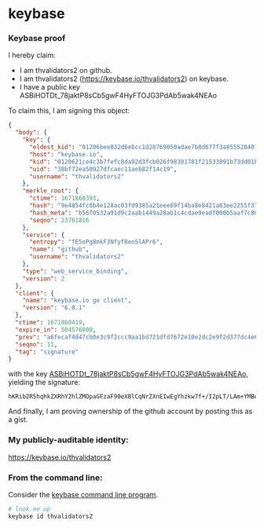 # keybase
### Keybase proof

I hereby claim:

  * I am thvalidators2 on github.
  * I am thvalidators2 (https://keybase.io/thvalidators2) on keybase.
  * I have a public key ASBiHOTDt_78jaktP8sCb5gwF4HyFTOJG3PdAb5wak4NEAo

To claim this, I am signing this object:

```json
{
  "body": {
    "key": {
      "eldest_kid": "01206bee832d6ebcc1d28769050adae7b8d677f3a855528407894a758156b36128bb0a",
      "host": "keybase.io",
      "kid": "0120621ce4c3b7fefc8da92d3fcb026f98301781f21533891b73dd01be706a4e0d100a",
      "uid": "38bf72ea50927dfcaec11aeb82f14c19",
      "username": "thvalidators2"
    },
    "merkle_root": {
      "ctime": 1671860393,
      "hash": "9e4854fc6b4e128ac03fd9385a21eee69f14ba8e8421a03ee2255f3779bc7d0fd6ab0ddcd3eeef1b4f3e75ee1bc4c16270822aeb074ef902a5536580eb1aa8e1",
      "hash_meta": "b56f0532a91d9c2aab1449a28ab1c4cdae9eadf000b5aaf7c808daa5e378f2c0",
      "seqno": 23761816
    },
    "service": {
      "entropy": "fE5oPg8mkFJNfyf8enSlAPr6",
      "name": "github",
      "username": "thvalidators2"
    },
    "type": "web_service_binding",
    "version": 2
  },
  "client": {
    "name": "keybase.io go client",
    "version": "6.0.1"
  },
  "ctime": 1671860419,
  "expire_in": 504576000,
  "prev": "a6fecaf4d47cb0e3c9f2ccc9aa1bd721dfd7672e10e2dc2e9f2d377dc4e628c2",
  "seqno": 11,
  "tag": "signature"
}
```

with the key [ASBiHOTDt_78jaktP8sCb5gwF4HyFTOJG3PdAb5wak4NEAo](https://keybase.io/thvalidators2), yielding the signature:

```
hKRib2R5hqhkZXRhY2hlZMOpaGFzaF90eXBlCqNrZXnEIwEgYhzkw7f+/I2pLT/LAm+YMBeB8hUziRtz3QG+cGpODRAKp3BheWxvYWTESpcCC8Qgpv7K9NR8sOPJ8szJqhvXId/XZy4Q4twuny03fcTmKMLEICDB7+GuanLNB6NWC3xRMgPl3Y3fBOn7mBBKQNxwqiX3AgHCo3NpZ8RA01ATriWlHlkQ8Xd9iQ92xKZrMStDdfJRrW52BQIhYPvQpOUYjLWxsdBiuOI2sEy3Q7OpG4dtXZmqTrP2eRPIAahzaWdfdHlwZSCkaGFzaIKkdHlwZQildmFsdWXEIKe/KEmdcvYUn6ROcdjj9elimxOuT/FM4FlNZ2XS8BmYo3RhZ80CAqd2ZXJzaW9uAQ==

```

And finally, I am proving ownership of the github account by posting this as a gist.

### My publicly-auditable identity:

https://keybase.io/thvalidators2

### From the command line:

Consider the [keybase command line program](https://keybase.io/download).

```bash
# look me up
keybase id thvalidators2
```
